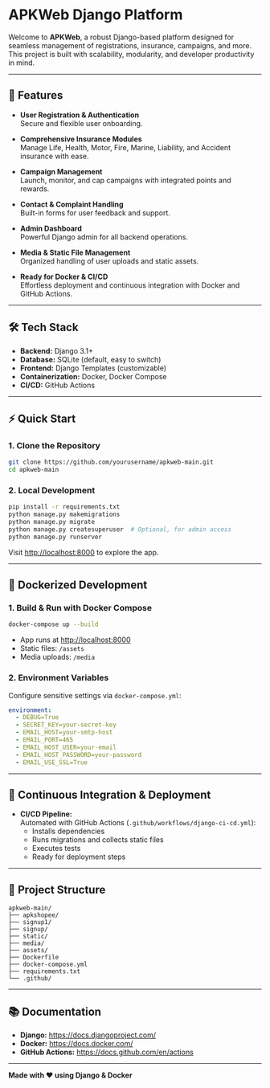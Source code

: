# APKWeb Django Platform

Welcome to **APKWeb**, a robust Django-based platform designed for seamless management of registrations, insurance, campaigns, and more. This project is built with scalability, modularity, and developer productivity in mind.

---

## 🚀 Features

- **User Registration & Authentication**  
  Secure and flexible user onboarding.

- **Comprehensive Insurance Modules**  
  Manage Life, Health, Motor, Fire, Marine, Liability, and Accident insurance with ease.

- **Campaign Management**  
  Launch, monitor, and cap campaigns with integrated points and rewards.

- **Contact & Complaint Handling**  
  Built-in forms for user feedback and support.

- **Admin Dashboard**  
  Powerful Django admin for all backend operations.

- **Media & Static File Management**  
  Organized handling of user uploads and static assets.

- **Ready for Docker & CI/CD**  
  Effortless deployment and continuous integration with Docker and GitHub Actions.

---

## 🛠️ Tech Stack

- **Backend:** Django 3.1+
- **Database:** SQLite (default, easy to switch)
- **Frontend:** Django Templates (customizable)
- **Containerization:** Docker, Docker Compose
- **CI/CD:** GitHub Actions

---

## ⚡ Quick Start

### 1. Clone the Repository

```bash
git clone https://github.com/yourusername/apkweb-main.git
cd apkweb-main
```

### 2. Local Development

```bash
pip install -r requirements.txt
python manage.py makemigrations
python manage.py migrate
python manage.py createsuperuser  # Optional, for admin access
python manage.py runserver
```

Visit [http://localhost:8000](http://localhost:8000) to explore the app.

---

## 🐳 Dockerized Development

### 1. Build & Run with Docker Compose

```bash
docker-compose up --build
```

- App runs at [http://localhost:8000](http://localhost:8000)
- Static files: `/assets`
- Media uploads: `/media`

### 2. Environment Variables

Configure sensitive settings via `docker-compose.yml`:

```yaml
environment:
  - DEBUG=True
  - SECRET_KEY=your-secret-key
  - EMAIL_HOST=your-smtp-host
  - EMAIL_PORT=465
  - EMAIL_HOST_USER=your-email
  - EMAIL_HOST_PASSWORD=your-password
  - EMAIL_USE_SSL=True
```

---

## 🔄 Continuous Integration & Deployment

- **CI/CD Pipeline:**  
  Automated with GitHub Actions (`.github/workflows/django-ci-cd.yml`):
  - Installs dependencies
  - Runs migrations and collects static files
  - Executes tests
  - Ready for deployment steps

---

## 📁 Project Structure

```
apkweb-main/
├── apkshopee/
├── signup1/
├── signup/
├── static/
├── media/
├── assets/
├── Dockerfile
├── docker-compose.yml
├── requirements.txt
└── .github/
```

---

## 📚 Documentation

- **Django:** https://docs.djangoproject.com/
- **Docker:** https://docs.docker.com/
- **GitHub Actions:** https://docs.github.com/en/actions

---

**Made with ❤️ using Django & Docker**
